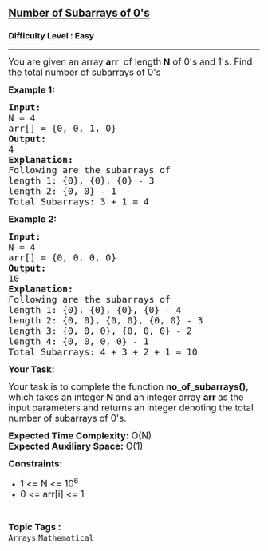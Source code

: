 <h2><a href="https://www.geeksforgeeks.org/problems/number-of-subarrays-of-0s--170647/1?page=3&category=Mathematical&difficulty=Easy&sortBy=submissions">Number of Subarrays of 0's</a></h2><h3>Difficulty Level : Easy</h3><hr><div class="problems_problem_content__Xm_eO"><p><span style="font-size:18px">You are given an array <strong>arr</strong>&nbsp; of length<strong> N</strong> of 0's and 1's. Find the total number of subarrays of 0's</span></p>

<p><span style="font-size:18px"><strong>Example 1:</strong></span></p>

<pre><span style="font-size:18px"><strong>Input:
</strong>N = 4</span>
<span style="font-size:18px">arr[] = {0, 0, 1, 0}</span>
<span style="font-size:18px"><strong>Output:</strong></span>
<span style="font-size:18px">4</span>
<span style="font-size:18px"><strong>Explanation:</strong></span>
<span style="font-size:18px">Following are the subarrays of</span>
<span style="font-size:18px">length 1: {0}, {0}, {0} - 3</span>
<span style="font-size:18px">length 2: {0, 0} - 1</span>
<span style="font-size:18px">Total Subarrays: 3 + 1 = 4</span></pre>

<p><strong><span style="font-size:18px">Example 2:</span></strong></p>

<pre><strong><span style="font-size:18px">Input:
</span></strong><span style="font-size:18px">N = 4</span>
<span style="font-size:18px">arr[] = {0, 0, 0, 0}</span>
<strong><span style="font-size:18px">Output:</span></strong>
<span style="font-size:18px">10</span>
<strong><span style="font-size:18px">Explanation:</span></strong>
<span style="font-size:18px">Following are the subarrays of</span>
<span style="font-size:18px">length 1: {0}, {0}, {0}, {0} - 4</span>
<span style="font-size:18px">length 2: {0, 0}, {0, 0}, {0, 0} - 3</span>
<span style="font-size:18px">length 3: {0, 0, 0}, {0, 0, 0} - 2</span>
<span style="font-size:18px">length 4: {0, 0, 0, 0} - 1</span>
<span style="font-size:18px">Total Subarrays: 4 + 3 + 2 + 1 = 10</span>
</pre>

<p><strong><span style="font-size:18px">Your Task:</span></strong></p>

<p><span style="font-size:18px">Your task is to complete the function <strong>no_of_subarrays(),</strong> which takes an integer <strong>N </strong>and an integer array <strong>arr </strong>as the input parameters&nbsp;and returns an integer denoting the total number of subarrays of 0's.</span></p>

<p><span style="font-size:18px"><strong>Expected Time Complexity:</strong>&nbsp;O(N)<br>
<strong>Expected Auxiliary Space:</strong>&nbsp;O(1)</span></p>

<p><strong><span style="font-size:18px">Constraints:</span></strong></p>

<ul>
	<li><span style="font-size:18px">1 &lt;= N &lt;= 10<sup>6</sup></span></li>
	<li><span style="font-size:18px">0 &lt;= arr[i] &lt;= 1</span></li>
</ul>
</div><br><p><span style=font-size:18px><strong>Topic Tags : </strong><br><code>Arrays</code>&nbsp;<code>Mathematical</code>&nbsp;